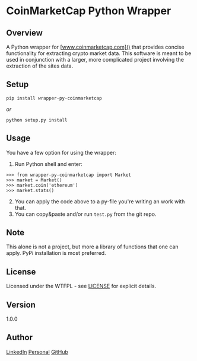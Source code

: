 # CoinMarketCap Python Wrapper

Overview
---
A Python wrapper for [www.coinmarketcap.com]() that provides concise functionality for 
extracting crypto market data. This software is meant to be used in conjunction with a 
larger, more complicated project involving the extraction of the sites data.

Setup
---
```
pip install wrapper-py-coinmarketcap
```
_or_
```
python setup.py install
```

Usage
---
You have a few option for using the wrapper:

1. Run Python shell and enter:

  ```
  >>> from wrapper-py-coinmarketcap import Market
  >>> market = Market()
  >>> market.coin('ethereum')
  >>> market.stats()
  ```

2. You can apply the code above to a py-file you're writing an work with that.
3. You can copy&paste and/or run `test.py` from the git repo.

Note
---
This alone is not a project, but more a library of functions that one can apply. PyPi 
installation is most preferred.

License
---
Licensed under the WTFPL - see [LICENSE](./LICENSE) for explicit details.

Version
---
1.0.0

Author
---
[LinkedIn](https://www.linkedin.com/in/brandonjohnsonxyz/)
[Personal](https://brandonjohnson.life)
[GitHub](https://github.com/bitforce)
